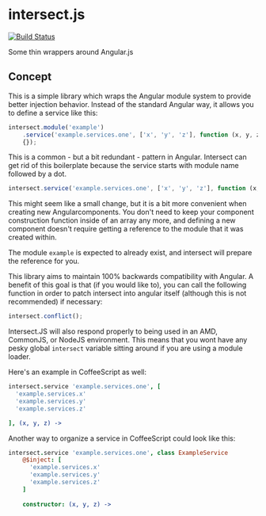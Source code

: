 intersect.js
============

[![Build Status](https://travis-ci.org/monokrome/intersect.js.svg?branch=master)](https://travis-ci.org/monokrome/intersect.js)

Some thin wrappers around Angular.js


Concept
-------

This is a simple library which wraps the Angular module system to provide
better injection behavior. Instead of the standard Angular way, it allows you
to define a service like this:

```javascript
intersect.module('example')
	.service('example.services.one', ['x', 'y', 'z'], function (x, y, z)
	{});
```

This is a common - but a bit redundant - pattern in Angular. Intersect can get
rid of this boilerplate because the service starts with module name followed by
a dot.

```javascript
intersect.service('example.services.one', ['x', 'y', 'z'], function (x, y, z) {});
```

This might seem like a small change, but it is a bit more convenient when
creating new Angularcomponents. You don't need to keep your component
construction function inside of an array any more, and defining a new component
doesn't require getting a reference to the module that it was created within.

The module `example` is expected to already exist, and intersect will prepare
the reference for you.

This library aims to maintain 100% backwards compatibility with Angular. A
benefit of this goal is that (if you would like to), you can call the following
function in order to patch intersect into angular itself (although this is not
recommended) if necessary:

```javascript
intersect.conflict();
```

Intersect.JS will also respond properly to being used in an AMD, CommonJS, or
NodeJS environment. This means that you wont have any pesky global `intersect`
variable sitting around if you are using a module loader.

Here's an example in CoffeeScript as well:

```coffee
intersect.service 'example.services.one', [
  'example.services.x'
  'example.services.y'
  'example.services.z'

], (x, y, z) ->
```

Another way to organize a service in CoffeeScript could look like this:

```coffee
intersect.service 'example.services.one', class ExampleService
    @$inject: [
      'example.services.x'
      'example.services.y'
      'example.services.z'
    ]
    
    constructor: (x, y, z) ->
```
